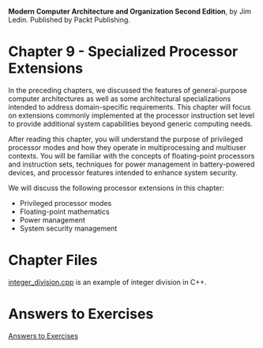 __Modern Computer Architecture and Organization Second Edition__, by Jim Ledin. Published by Packt Publishing.
# Chapter 9 - Specialized Processor Extensions

In the preceding chapters, we discussed the features of general-purpose computer
architectures as well as some architectural specializations intended to address
domain-specific requirements. This chapter will focus on extensions commonly
implemented at the processor instruction set level to provide additional system
capabilities beyond generic computing needs.

After reading this chapter, you will understand the purpose of privileged processor modes
and how they operate in multiprocessing and multiuser contexts. You will be familiar
with the concepts of floating-point processors and instruction sets, techniques for power
management in battery-powered devices, and processor features intended to enhance
system security.

We will discuss the following processor extensions in this chapter:
* Privileged processor modes
* Floating-point mathematics
* Power management
* System security management

# Chapter Files

[integer_division.cpp](src/integer_division.cpp) is an example of integer division in C++.

# Answers to Exercises
[Answers to Exercises](Answers%20to%20Exercises/README.md)